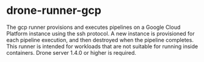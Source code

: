 # drone-runner-gcp

The gcp runner provisions and executes pipelines on a Google Cloud Platform instance using the ssh protocol. A new instance is provisioned for each pipeline execution, and then destroyed when the pipeline completes. This runner is intended for workloads that are not suitable for running inside containers. Drone server 1.4.0 or higher is required.
